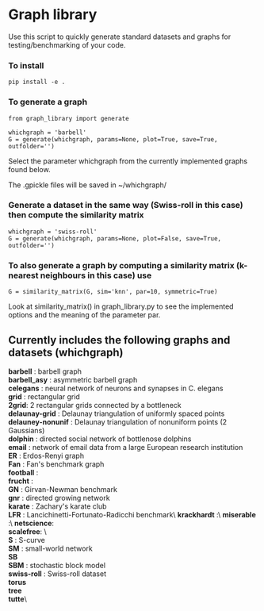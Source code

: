 # Graph library

Use this script to quickly generate standard datasets and graphs for testing/benchmarking of your code.

### To install

```
pip install -e . 
```

### To generate a graph

```
from graph_library import generate

whichgraph = 'barbell'
G = generate(whichgraph, params=None, plot=True, save=True, outfolder='')
```
Select the parameter whichgraph from the currently implemented graphs found below.

The .gpickle files will be saved in ~/whichgraph/

### Generate a dataset in the same way (Swiss-roll in this case) then compute the similarity matrix
```
whichgraph = 'swiss-roll'
G = generate(whichgraph, params=None, plot=False, save=True, outfolder='')
``` 

### To also generate a graph by computing a similarity matrix (k-nearest neighbours in this case) use

```
G = similarity_matrix(G, sim='knn', par=10, symmetric=True)
```

Look at similarity_matrix() in graph_library.py to see the implemented options and the meaning of the parameter par.

## Currently includes the following graphs and datasets (whichgraph)

**barbell** : barbell graph\
**barbell_asy** : asymmetric barbell graph\
**celegans** :  neural network of neurons and synapses in C. elegans\
**grid** : rectangular grid\
**2grid**: 2 rectangular grids connected by a bottleneck\
**delaunay-grid** : Delaunay triangulation of uniformly spaced points\
**delauney-nonunif** : Delaunay triangulation of nonuniform points (2 Gaussians)\
**dolphin** : directed social network of bottlenose dolphins\
**email** : network of email data from a large European research institution\
**ER** : Erdos-Renyi graph\
**Fan** : Fan's benchmark graph\
**football** : \
**frucht** : \
**GN** : Girvan-Newman benchmark\
**gnr** : directed growing network\
**karate** : Zachary's karate club\
**LFR** : Lancichinetti-Fortunato-Radicchi benchmark\ 
**krackhardt** :\ 
**miserable** :\ 
**netscience**:\
**scalefree**: \   
**S** : S-curve\
**SM** : small-world network\
**SB**\
**SBM** : stochastic block model\
**swiss-roll** : Swiss-roll dataset\
**torus**\
**tree**\
**tutte**\



